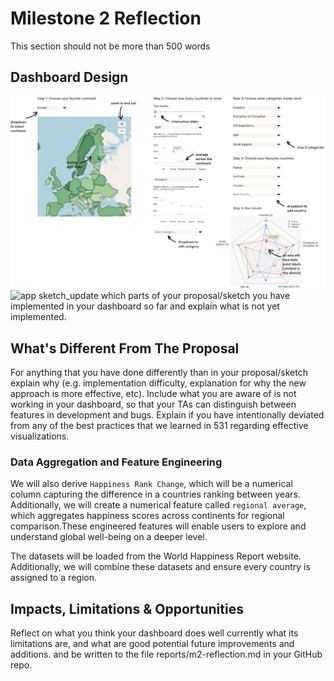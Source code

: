 # Milestone 2 Reflection
This section should not be more than 500 words 

## Dashboard Design
![app sketch](../img/sketch.png "Original App Sketch")
![app sketch_update](../img/updated_prototype_sketch.png "Updated Sketch")
which parts of your proposal/sketch you have implemented in your dashboard so far and explain what is not yet implemented.

## What's Different From The Proposal
For anything that you have done differently than in your proposal/sketch explain why (e.g. implementation difficulty, explanation for why the new approach is more effective, etc).
Include what you are aware of is not working in your dashboard, so that your TAs can distinguish between features in development and bugs.
Explain if you have intentionally deviated from any of the best practices that we learned in 531 regarding effective visualizations.

### Data Aggregation and Feature Engineering
We will also derive `Happiness Rank Change`, which will be a numerical column capturing the difference in a countries ranking between years. Additionally, we will create a numerical feature called `regional average`, which aggregates happiness scores across continents for regional comparison.These engineered features will enable users to explore and understand global well-being on a deeper level.

The datasets will be loaded from the World Happiness Report website. Additionally, we will combine these datasets and ensure every country is assigned to a region.

## Impacts, Limitations & Opportunities
Reflect on what you think your dashboard does well currently what its limitations are, and what are good potential future improvements and additions.
and be written to the file reports/m2-reflection.md in your GitHub repo.